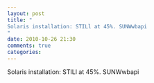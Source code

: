 ```yaml
---
layout: post
title: "
Solaris installation: STILl at 45%. SUNWwbapi
"
date: 2010-10-26 21:30
comments: true
categories: 
---
```


Solaris installation: STILl at 45%. SUNWwbapi

